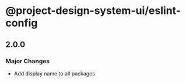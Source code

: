 # @project-design-system-ui/eslint-config

## 2.0.0

### Major Changes

- Add display name to all packages
